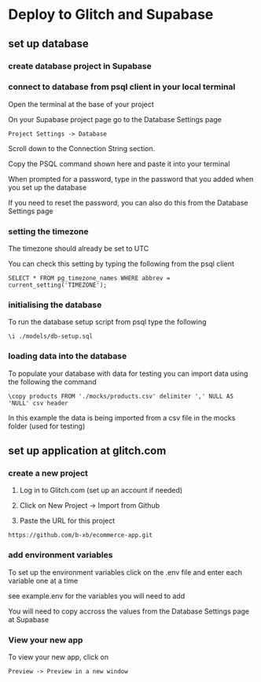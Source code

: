 # Deploy to Glitch and Supabase

## set up database

### create database project in Supabase

### connect to database from psql client in your local terminal

Open the terminal at the base of your project

On your Supabase project page go to the Database Settings page

`Project Settings -> Database`

Scroll down to the Connection String section.

Copy the PSQL command shown here and paste it into your terminal

When prompted for a password, type in the password that you added when you set up the database

If you need to reset the password, you can also do this from the Database Settings page


### setting the timezone 

The timezone should already be set to UTC

You can check this setting by typing the following from the psql client

```
SELECT * FROM pg_timezone_names WHERE abbrev = current_setting('TIMEZONE');
```

### initialising the database

To run the database setup script from psql type the following

```
\i ./models/db-setup.sql 
```

### loading data into the database

To populate your database with data for testing you can import data using the following the command

```
\copy products FROM './mocks/products.csv' delimiter ',' NULL AS 'NULL' csv header
```

In this example the data is being imported from a csv file in the mocks folder (used for testing)


## set up application at glitch.com

### create a new project

1. Log in to Glitch.com (set up an account if needed)

2. Click on New Project -> Import from Github

3. Paste the URL for this project

```
https://github.com/b-xb/ecommerce-app.git
```

### add environment variables

To set up the environment variables click on the .env file and enter each variable one at a time

see example.env for the variables you will need to add

You will need to copy accross the values from the Database Settings page at Supabase

### View your new app

To view your new app, click on

`Preview -> Preview in a new window`